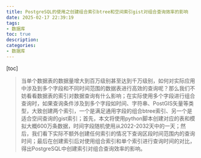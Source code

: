 ```yaml
---
title: PostgreSQL的使用之创建组合索引btree和空间索引gist对组合查询效率的影响
date: 2025-02-17 22:39:19
tags: 
- 数据库
toc: true
description: 
categories: 
- 数据库 
---
```

[toc]

> 当单个数据表的数据量增大到百万级别甚至达到千万级别，如何对实际应用中涉及到多个字段和不同时间范围的数据表进行高效的查询呢？那么我们不妨看看数据表的索引对数据查询有什么影响；在实际使用多个字段进行组合查询时，如果查询条件涉及到多个字段如时间、字符串、PostGIS矢量等类型，大致创建两个索引，一个是满足通用字段的组合btree索引、另一个是适合空间查询的gist索引；首先，本文将使用python脚本创建对应的表和模拟大概600万条数据，时间字段随机使用从2022-2032天中的一天；然后，我们看下实际不额外创建任何索引的情况下查询区段时间范围内的查询时间；最后在创建索引后对使用组合索引和单个索引进行查询时间的对比，得出PostgreSQL中创建索引对组合查询效率的影响。



